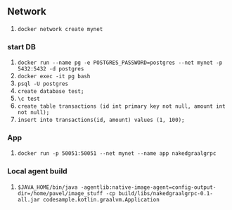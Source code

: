 ## Network

1. `docker network create mynet`

### start DB
1. `docker run --name pg -e POSTGRES_PASSWORD=postgres --net mynet -p 5432:5432 -d postgres`
2. `docker exec -it pg bash`
3. `psql -U postgres`
4. `create database test;`
5. `\c test`
6. `create table transactions (id int primary key not null, amount int not null);`
7. `insert into transactions(id, amount) values (1, 100);`


### App
1. `docker run -p 50051:50051 --net mynet --name app nakedgraalgrpc` 


### Local agent build
1. `$JAVA_HOME/bin/java -agentlib:native-image-agent=config-output-dir=/home/pavel/image_stuff -cp build/libs/nakedgraalgrpc-0.1-all.jar codesample.kotlin.graalvm.Application`